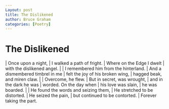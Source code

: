 ```yaml
---
Layout: post 
title: The Dislikened
author: Bruce Graham
categories: [Poetry]
---
```




# The Dislikened

| Once upon a night,
| I walked a path of fright.
| Where on the Edge I dwelt
| with the dislikened angel.
| 
| I remembered him from the hinterland.
| And a dismembered timbrel in me
| felt the joy of his broken wing,
| hagged beak, and miren claw.
| 
| Overcome, he flew.
| But in secret, was wrought,
| and in the dark he was
| worded. On the day when
| his love was slain,
| he was boarded.
| 
| He found the words and seizing them,
| He stretched to be distorted.
| He seized the pain,
| but continued to be contorted.
| Forever taking the part.

